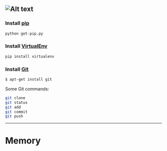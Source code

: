 
## ![Alt text](https://www.python.org/static/community_logos/python-logo-inkscape.svg)

### Install [pip](https://pypi.org/project/pip/)
```python
python get-pip.py
```

### Install [VirtualEnv](https://virtualenv.pypa.io/en/stable/)
```python
pip install virtualenv
``` 

### Install [Git](https://git-scm.com/)
```bash
$ apt-get install git
```
Some Git commands:
```bash
git clone
git status
git add
git commit
git push
```

-----

# Memory
